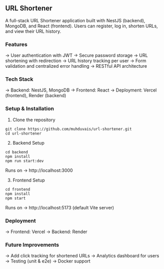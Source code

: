 ## **URL Shortener**

A full-stack URL Shortener application built with NestJS (backend), MongoDB, and React (frontend).
Users can register, log in, shorten URLs, and view their URL history.

### **Features**

→ User authentication with JWT
→ Secure password storage
→ URL shortening with redirection
→ URL history tracking per user
→ Form validation and centralized error handling
→ RESTful API architecture

### **Tech Stack**

→ Backend: NestJS, MongoDB
→ Frontend: React
→ Deployment: Vercel (frontend), Render (backend)

### **Setup & Installation**

1. Clone the repository
```
git clone https://github.com/muhduvais/url-shortener.git
cd url-shortener
```

2. Backend Setup
```
cd backend
npm install
npm run start:dev
```

 Runs on → http://localhost:3000

3. Frontend Setup
```
cd frontend
npm install
npm start
```

 Runs on → http://localhost:5173 (default Vite server)

### **Deployment**

→ Frontend: Vercel
→ Backend: Render

### **Future Improvements**

→ Add click tracking for shortened URLs
→ Analytics dashboard for users
→ Testing (unit & e2e)
→ Docker support